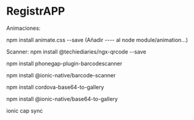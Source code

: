 # RegistrAPP
Animaciones:

npm install animate.css --save
(Añadir ---- al node module/animation...)


Scanner:
npm install @techiediaries/ngx-qrcode --save

npm install phonegap-plugin-barcodescanner

npm install @ionic-native/barcode-scanner

npm install cordova-base64-to-gallery

npm install @ionic-native/base64-to-gallery

ionic cap sync
